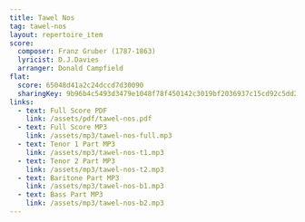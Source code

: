 ```yaml
---
title: Tawel Nos
tag: tawel-nos
layout: repertoire_item
score:
  composer: Franz Gruber (1787-1863)
  lyricist: D.J.Davies
  arranger: Donald Campfield
flat:
  score: 65048d41a2c24dccd7d30090
  sharingKey: 9b96b4c5493d3479e1048f78f450142c3019bf2036937c15cd92c5dd28901be08fc3f5baae9a572f1e06fc53ec6562f37cbd25b69136dbd11c3c8865f46c81f6
links:
  - text: Full Score PDF
    link: /assets/pdf/tawel-nos.pdf
  - text: Full Score MP3
    link: /assets/mp3/tawel-nos-full.mp3
  - text: Tenor 1 Part MP3
    link: /assets/mp3/tawel-nos-t1.mp3
  - text: Tenor 2 Part MP3
    link: /assets/mp3/tawel-nos-t2.mp3
  - text: Baritone Part MP3
    link: /assets/mp3/tawel-nos-b1.mp3
  - text: Bass Part MP3
    link: /assets/mp3/tawel-nos-b2.mp3
---
```


